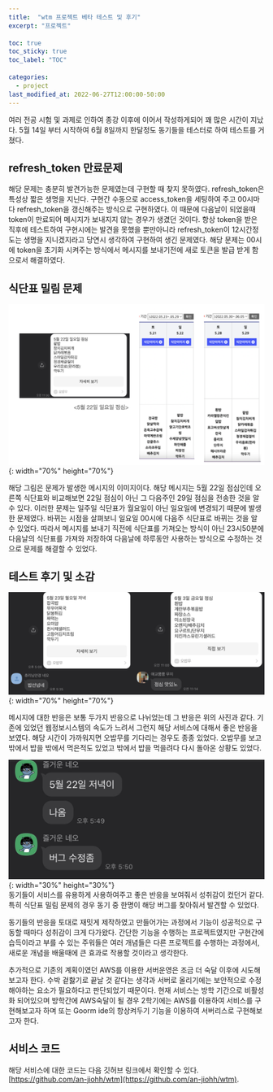 ```yaml
---
title:  "wtm 프로젝트 베타 테스트 및 후기"
excerpt: "프로젝트"

toc: true
toc_sticky: true
toc_label: "TOC"

categories:
  - project
last_modified_at: 2022-06-27T12:00:00-50:00
---
```


여러 전공 시험 및 과제로 인하여 종강 이후에 이어서 작성하게되어 꽤 많은 시간이 지났다. 
5월 14일 부터 시작하여 6월 8일까지 한달정도 동기들을 테스터로 하여 테스트를 거쳤다.

## refresh_token 만료문제
해당 문제는 충분히 발견가능한 문제였는데 구현할 때 찾지 못하였다. refresh_token은 특성상 짧은 생명을 지닌다. 구현간  수동으로 access_token을 세팅하여 주고 00시마다 refresh_token을 갱신해주는 방식으로 구현하였다. 이 때문에 다음날이 되었을때 token이 만료되어 메시지가 보내지지 않는 경우가 생겼던 것이다. 항상 token을 받은 직후에 테스트하여 구현시에는 발견을 못했을 뿐만아니라 refresh_token이 12시간정도는 생명을 지니겠지라고 당연시 생각하여 구현하여 생긴 문제였다. 해당 문제는 00시에 token을 초기화 시켜주는 방식에서 메시지를 보내기전에 새로 토큰을 발급 받게 함으로서 해결하였다.

## 식단표 밀림 문제
![문제](/assets/images/wtm_problem.png){: width="70%" height="70%"}  

해당 그림은 문제가 발생한 메시지의 이미지이다. 해당 메시지는 5월 22일 점심인데 오른쪽 식단표와 비교해보면 22일 점심이 아닌 그 다음주인 29일 점심을 전송한 것을 알 수 있다. 이러한 문제는 일주일 식단표가 월요일이 아닌 일요일에 변경되기 때문에 발생한 문제였다. 바뀌는 시점을 살펴보니 일요일 00시에 다음주 식단표로 바뀌는 것을 알 수 있었다. 따라서 메시지를 보내기 직전에 식단표를 가져오는 방식이 아닌 23시50분에 다음날의 식단표를 가져와 저장하여 다음날에 하루동안 사용하는 방식으로 수정하는 것으로 문제를 해결할 수 있었다.  

## 테스트 후기 및 소감
![후기](/assets/images/%08wtm_tester.png){: width="70%" height="70%"}  

메시지에 대한 반응은 보통 두가지 반응으로 나뉘었는데 그 반응은 위의 사진과 같다. 기존에 있었던 웹정보시스템의 속도가 느려서 그런지 해당 서비스에 대해서 좋은 반응을 보였다. 해당 시간이 가까워지면 오밥무를 기다리는 경우도 종종 있었다. 오밥무를 보고 밖에서 밥을 밖에서 먹은적도 있었고 밖에서 밥을 먹을려다 다시 돌아온 상황도 있었다.

![후기](/assets/images/wtm_bug.jpeg){: width="30%" height="30%"}  
동기들이 서비스를 유용하게 사용하여주고 좋은 반응을 보여줘서 성취감이 컸던거 같다. 특히 식단표 밀림 문제의 경우 동기 중 한명이 해당 버그를 찾아줘서 발견할 수 있었다.

동기들의 반응을 토대로 재밋게 제작하였고 만들어가는 과정에서 기능이 성공적으로 구동할 때마다 성취감이 크게 다가왔다. 간단한 기능을 수행하는 프로젝트였지만 구현간에 습득이라고 부를 수 있는 주워들은 여러 개념들은 다른 프로젝트를 수행하는 과정에서, 새로운 개념을 배울때에 큰 효과로 작용할 것이라고 생각한다.

 추가적으로 기존의 계획이였던 AWS를 이용한 서버운영은 조금 더 숙달 이후에 시도해보고자 한다. 수박 겉핧기로 끝날 것 같다는 생각과 서버로 올리기에는 보안적으로 수정해야하는 요소가 필요하다고 판단되었기 때문이다. 현재 서비스는 방학 기간으로 비활성화 되어있으며 방학간에 AWS숙달이 될 경우 2학기에는 AWS를 이용하여 서비스를 구현해보고자 하며 또는 Goorm ide의 항상켜두기 기능을 이용하여 서버리스로 구현해보고자 한다.

## 서비스 코드
해당 서비스에 대한 코드는 다음 깃허브 링크에서 확인할 수 있다.  
[https://github.com/an-jiohh/wtm](https://github.com/an-jiohh/wtm).